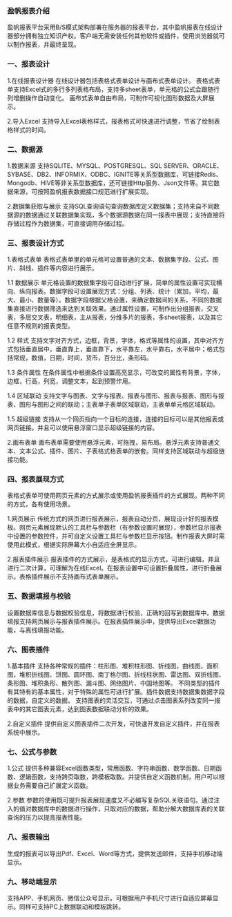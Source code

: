 ### 盈帆报表介绍
盈帆报表平台采用B/S模式架构部署在服务器的报表平台，其中盈帆报表在线设计器部分拥有独立知识产权。客户端无需安装任何其他软件或插件，使用浏览器就可以制作报表，并最终呈现。
### 一、报表设计

1.在线报表设计器
在线设计器包括表格式表单设计与画布式表单设计。
表格式表单支持Excel式的多行多列表格布局，支持多sheet表单，单元格的公式会跟随行列增删操作自动变化。
画布式表单自由布局，可制作可视化图形数据及大屏展示。

2.导入Excel
支持导入Excel表格样式，报表格式可快速进行调整，节省了绘制表格样式的时间。

### 二、数据源

1.数据来源
支持SQLITE、MYSQL、POSTGRESQL、SQL SERVER、ORACLE、SYBASE、DB2、INFORMIX、ODBC、IGNITE等关系型数据库，可链接Redis、Mongodb、HIVE等非关系型数据库，还可链接Http服务、Json文件等。其它数据来源，可按照盈帆报表数据接口规范进行扩展实现。

2.数据集获取与展示
支持SQL查询语句查询数据库定义数据集；支持来自不同数据源的数据通过关联数据集实现，多个数据源数据在同一报表中展现；支持直接将存储过程作为数据集，可直接调用存储过程。

### 三、报表设计方式

1.表格式表单
表格式表单里的单元格可设置普通的文本、数据集字段、公式、图片、斜线、插件等内容进行展示。

1.1 数据展示
单元格设置的数据集字段可自动进行扩展，简单的属性设置可实现横向、纵向报表。数据字段可设置展现方式：分组、列表、统计（累加，平均，最大、最小、数量等）。数据字段根据父格设置，来确定数据间的关系，不同的数据集直接进行数据筛选来达到关联效果。通过属性设置，可制作出分组报表，交叉表，多层交叉表，明细表，主从报表，分维多片的报表，多sheet报表，以及其它任意不规则的报表类型。

1.2 样式
支持文字对齐方式，边框，背景，字体，格式等属性的设置，其中对齐方式包括垂直居中，垂直靠上，垂直靠下，水平靠左，水平靠右，水平居中；格式包括常规，数值，日期，时间，货币，百分比，条形码。

1.3 条件属性
在条件属性中根据条件设置高亮显示，可改变的属性有背景，字体，边框，行高，列宽，调整文本，起到预警作用。

1.4 区域联动
支持文字与图表、文字与报表、报表与图形、报表与报表、图形与报表、图形与图形之间的联动；主表单子表单区域联动，主表单单元格区域联动。

1.5 超级链接
支持从一个网页指向一个目标的连接，连接的目标可以是其他报表或网页链接。并且可以使用悬浮窗口显示超级链接的内容。

2.画布表单
画布表单需要使用悬浮元素，可拖拽，易布局。悬浮元素支持普通文本、文本公式、插件、图片、子表格式格表单的嵌套。同样支持区域联动与超级链接功能。

### 四、报表展现方式
表格式表单可使用网页元素的方式展示或使用盈帆报表插件的方式展现。两种不同的方式，各有使用场景。

1.网页展示
传统方式的网页进行报表展示，报表自动分页，展现设计好的报表模板。网页元素展现默认的工具栏与参数栏（有参数设置时展现），参数栏显示报表中设置的参数控件，并可自定义设置工具栏与参数栏显示按钮。制作报表大屏时需使用此模式，根据实际屏幕大小自适应全屏显示。

2.报表插件展示
报表插件的方式展示，是表格式的显示方式，可进行编辑，并且进行二次计算，可理解为在线Excel。在报表设置中可设置折叠属性，进行折叠展示。表格插件展示不支持画布式表单展示。

### 五、数据填报与校验
设置数据库信息与数据校验信息，将数据进行校验，正确的回写到数据库中。数据填报支持网页展示与报表插件展示。在报表插件展示中，提供导出Excel数据功能，与离线填报功能。

### 六、图表插件

1.基本插件
支持各种常规的插件：柱形图、堆积柱形图、折线图，曲线图，面积图，堆积折线图、饼图、圆环图、南丁格尔图、折线柱状图、雷达图、双折线图、条形图、堆积条形、散列图、漏斗图、网络图片、中国地图等。
不同类型的插件有其特有的基本属性，对于特殊的属性可进行扩展。插件数据支持数据集数据字段的数据，自定义的数据。
支持图表的灵活交互，可通过点击图表系列改变同一报表中的其它图表元素，达到图表数据联动分析的效果。

2.自定义插件
提供自定义图表插件二次开发，可快速开发自定义插件，并在报表系统中展示。

### 七、公式与参数

1.公式
提供多种兼容Excel函数类型，常用函数、字符串函数、数学函数、日期函数、逻辑函数，支持跨页取数，跨模板取数。并提供自定义函数机制，用户可以根据业务需要自己扩展定义函数。

2.参数
参数的使用既可提升报表展现速度又不必编写复杂SQL关联语句。通过注入的值对数据库中的数据进行操作，只取对应的数据，帮助分解大数据库表的关联查询的压力以提高报表性能。

### 八、报表输出

生成的报表可以导出Pdf、Excel、Word等方式，提供发送邮件，支持手机移动端显示。
### 九、移动端显示

支持APP、手机网页、微信公众号显示。可根据用户手机尺寸进行自适应屏幕显示。同样可支持PC上数据联动和模板跳转。
